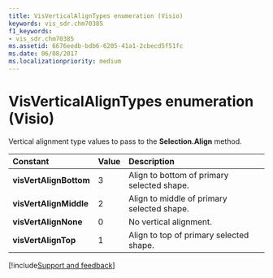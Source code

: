 ```yaml
---
title: VisVerticalAlignTypes enumeration (Visio)
keywords: vis_sdr.chm70385
f1_keywords:
- vis_sdr.chm70385
ms.assetid: 6676eedb-bdb6-6205-41a1-2cbecd5f51fc
ms.date: 06/08/2017
ms.localizationpriority: medium
---
```



# VisVerticalAlignTypes enumeration (Visio)

Vertical alignment type values to pass to the **Selection.Align** method.



|Constant|Value|Description|
|:-----|:-----|:-----|
| **visVertAlignBottom**|3|Align to bottom of primary selected shape.|
| **visVertAlignMiddle**|2|Align to middle of primary selected shape.|
| **visVertAlignNone**|0|No vertical alignment.|
| **visVertAlignTop**|1|Align to top of primary selected shape.|

[!include[Support and feedback](~/includes/feedback-boilerplate.md)]